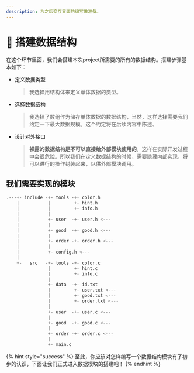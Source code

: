 ```yaml
---
description: 为之后交互界面的编写做准备。
---
```


# 🎋 搭建数据结构

在这个环节里面，我们会搭建本次project所需要的所有的数据结构。搭建步骤基本如下：

*   定义数据类型

    > 我选择用结构体来定义单体数据的类型。
*   选择数据结构

    > 我选择了数组作为储存单体数据的数据结构，当然，这样选择需要我们约定一下最大数据规模。这个约定将在后续内容中陈述。
*   设计对外接口

    > **裸露的数据结构是不可以直接给外部模块使用的**，这样在实际开发过程中会很危险。所以我们在定义数据结构的时候，需要隐藏内部实现，将可以进行的操作封装起来，以供外部模块调用。

## 我们需要实现的模块

```c
.---+- include -+- tools -+- color.h
    |           |         +- hint.h
    |           |         +- info.h
    |           | 
    |           +- user  -+- user.h <---
    |           |
    |           +- good  -+- good.h <---
    |           |
    |           +- order -+- order.h <---
    |           |
    |           +- config.h <---
    |
    +-   src   -+- tools -+- color.c
                |         +- hint.c
                |         +- info.c 
                |
                +- data  -+- id.txt
                |         +- user.txt <---
                |         +- good.txt <---
                |         +- order.txt <---
                |
                +- user  -+- user.c <---
                |
                +- good  -+- good.c <---
                |
                +- order -+- order.c <---
                |
                +- main.c
```

{% hint style="success" %}
至此，你应该对怎样编写一个数据结构模块有了初步的认识，下面让我们正式进入数据模块的搭建吧！
{% endhint %}

